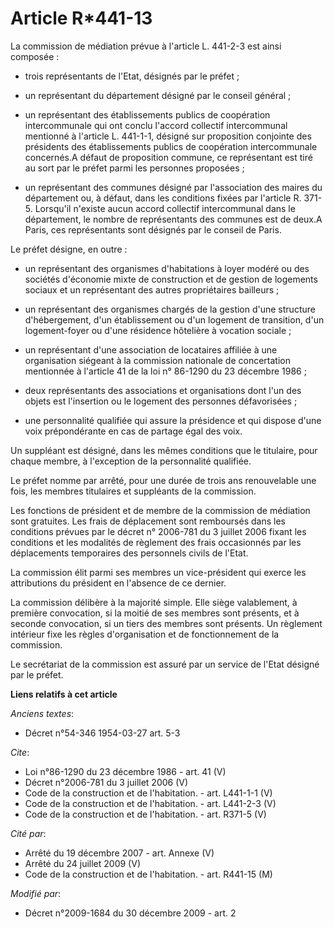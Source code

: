 # Article R*441-13

La commission de médiation prévue à l'article L. 441-2-3 est ainsi composée :

- trois représentants de l'Etat, désignés par le préfet ;

- un représentant du département désigné par le conseil général ;

- un représentant des établissements publics de coopération intercommunale qui ont conclu l'accord collectif intercommunal
mentionné à l'article L. 441-1-1, désigné sur proposition conjointe des présidents des établissements publics de coopération
intercommunale concernés.A défaut de proposition commune, ce représentant est tiré au sort par le préfet parmi les personnes
proposées ;

- un représentant des communes désigné par l'association des maires du département ou, à défaut, dans les conditions fixées
par l'article R. 371-5. Lorsqu'il n'existe aucun accord collectif intercommunal dans le département, le nombre de
représentants des communes est de deux.A Paris, ces représentants sont désignés par le conseil de Paris. 

Le préfet désigne, en outre :

- un représentant des organismes d'habitations à loyer modéré ou des sociétés d'économie mixte de construction et de gestion
de logements sociaux et un représentant des autres propriétaires bailleurs ;

- un représentant des organismes chargés de la gestion d'une structure d'hébergement, d'un établissement ou d'un logement de
transition, d'un logement-foyer ou d'une résidence hôtelière à vocation sociale ;

- un représentant d'une association de locataires affiliée à une organisation siégeant à la commission nationale de
concertation mentionnée à l'article 41 de la loi n° 86-1290 du 23 décembre 1986 ;

- deux représentants des associations et organisations dont l'un des objets est l'insertion ou le logement des personnes
défavorisées ;

- une personnalité qualifiée qui assure la présidence et qui dispose d'une voix prépondérante en cas de partage égal des
voix. 

Un suppléant est désigné, dans les mêmes conditions que le titulaire, pour chaque membre, à l'exception de la personnalité
qualifiée. 

Le préfet nomme par arrêté, pour une durée de trois ans renouvelable une fois, les membres titulaires et suppléants de la
commission. 

Les fonctions de président et de membre de la commission de médiation sont gratuites. Les frais de déplacement sont
remboursés dans les conditions prévues par le décret n° 2006-781 du 3 juillet 2006 fixant les conditions et les modalités de
règlement des frais occasionnés par les déplacements temporaires des personnels civils de l'Etat. 

La commission élit parmi ses membres un vice-président qui exerce les attributions du président en l'absence de ce dernier. 

La commission délibère à la majorité simple. Elle siège valablement, à première convocation, si la moitié de ses membres sont
présents, et à seconde convocation, si un tiers des membres sont présents. Un règlement intérieur fixe les règles
d'organisation et de fonctionnement de la commission. 

Le secrétariat de la commission est assuré par un service de l'Etat désigné par le préfet.

**Liens relatifs à cet article**

_Anciens textes_:

  - Décret n°54-346 1954-03-27 art. 5-3

_Cite_:

  - Loi n°86-1290 du 23 décembre 1986 - art. 41 (V)
  - Décret n°2006-781 du 3 juillet 2006 (V)
  - Code de la construction et de l'habitation. - art. L441-1-1 (V)
  - Code de la construction et de l'habitation. - art. L441-2-3 (V)
  - Code de la construction et de l'habitation. - art. R371-5 (V)

_Cité par_:

  - Arrêté du 19 décembre 2007 - art. Annexe (V)
  - Arrêté du 24 juillet 2009 (V)
  - Code de la construction et de l'habitation. - art. R441-15 (M)

_Modifié par_:

  - Décret n°2009-1684 du 30 décembre 2009 - art. 2
